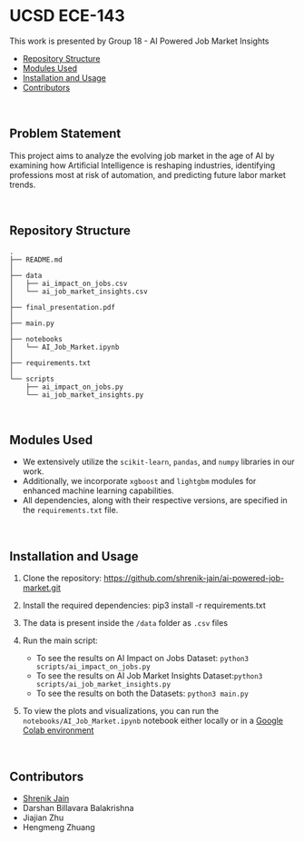 # UCSD ECE-143
This work is presented by Group 18 - AI Powered Job Market Insights

- [Repository Structure](#repository-structure)
- [Modules Used](#modules-used)
- [Installation and Usage](#installation-and-usage)
- [Contributors](#contributors)

<br>

## Problem Statement
This project aims to analyze the evolving job market in the age of AI by examining how Artificial Intelligence is reshaping industries, identifying professions most at risk of automation, and predicting future labor market trends.

<br>

## Repository Structure
```
.
├── README.md
│
├── data
│   ├── ai_impact_on_jobs.csv
│   └── ai_job_market_insights.csv
│
├── final_presentation.pdf
│
├── main.py
│
├── notebooks
│   └── AI_Job_Market.ipynb
│
├── requirements.txt
│
└── scripts
    ├── ai_impact_on_jobs.py
    └── ai_job_market_insights.py
```

<br>

## Modules Used
- We extensively utilize the `scikit-learn`, `pandas`, and `numpy` libraries in our work. 
- Additionally, we incorporate `xgboost` and `lightgbm` modules for enhanced machine learning capabilities.
- All dependencies, along with their respective versions, are specified in the `requirements.txt` file.

<br>

## Installation and Usage

1. Clone the repository: https://github.com/shrenik-jain/ai-powered-job-market.git

2. Install the required dependencies: pip3 install -r requirements.txt

3. The data is present inside the `/data` folder as `.csv` files

4. Run the main script: 
    - To see the results on AI Impact on Jobs Dataset: `python3 scripts/ai_impact_on_jobs.py`
    - To see the results on AI Job Market Insights Dataset:`python3 scripts/ai_job_market_insights.py`
    - To see the results on both the Datasets: `python3 main.py`

5. To view the plots and visualizations, you can run the `notebooks/AI_Job_Market.ipynb` notebook either locally or in a [Google Colab environment](https://colab.research.google.com/notebooks/intro.ipynb)
<br>

## Contributors
- [Shrenik Jain](https://shrenik-jain.github.io/)
- Darshan Billavara Balakrishna
- Jiajian Zhu
- Hengmeng Zhuang
